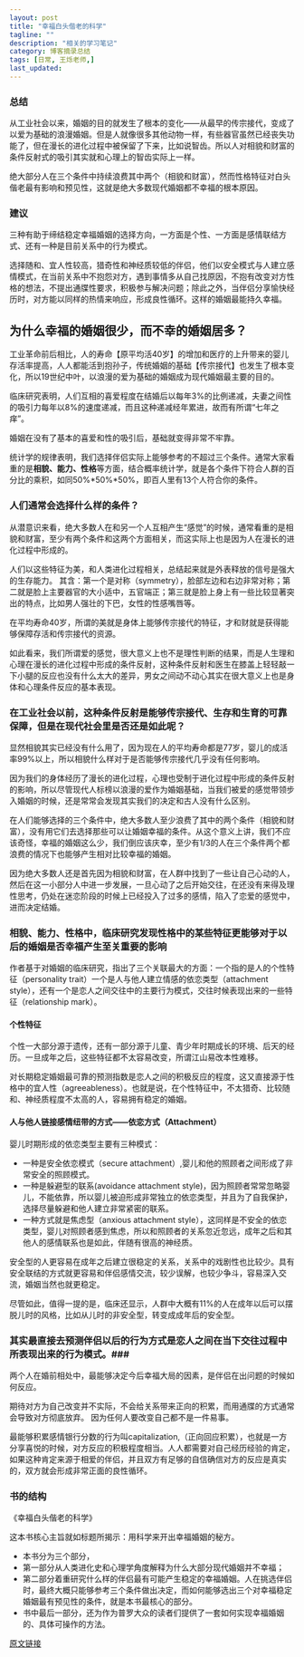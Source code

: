 ```yaml
---
layout: post
title: "幸福白头偕老的科学"
tagline: ""
description: "相关的学习笔记"
category: 博客摘录总结
tags: [日常, 王烁老师,]
last_updated: 
---
```

### 总结 ###
从工业社会以来，婚姻的目的就发生了根本的变化——从最早的传宗接代，变成了以爱为基础的浪漫婚姻。但是人就像很多其他动物一样，有些器官虽然已经丧失功能了，但在漫长的进化过程中被保留了下来，比如说智齿。所以人对相貌和财富的条件反射式的吸引其实就和心理上的智齿实际上一样。

绝大部分人在三个条件中持续浪费其中两个（相貌和财富），然而性格特征对白头偕老最有影响和预见性，这就是绝大多数现代婚姻都不幸福的根本原因。

### 建议 ###
三种有助于缔结稳定幸福婚姻的选择方向，一方面是个性、一方面是感情联结方式、还有一种是目前关系中的行为模式。

选择随和、宜人性较高，猎奇性和神经质较低的伴侣，他们以安全模式与人建立感情模式，在当前关系中不抱怨对方，遇到事情多从自己找原因，不抱有改变对方性格的想法，不提出通牒性要求，积极参与解决问题；除此之外，当伴侣分享愉快经历时，对方能以同样的热情来响应，形成良性循环。这样的婚姻最能持久幸福。

## 为什么幸福的婚姻很少，而不幸的婚姻居多？ ##
工业革命前后相比，人的寿命【原平均活40岁】的增加和医疗的上升带来的婴儿存活率提高，人人都能活到抱孙子，传统婚姻的基础【传宗接代】也发生了根本变化，所以19世纪中叶，以浪漫的爱为基础的婚姻成为现代婚姻最主要的目的。

临床研究表明，人们互相的喜爱程度在结婚后以每年3%的比例递减，夫妻之间性的吸引力每年以8%的速度递减，而且这种递减经年累进，故而有所谓“七年之痒”。

婚姻在没有了基本的喜爱和性的吸引后，基础就变得非常不牢靠。

统计学的规律表明，我们选择伴侣实际上能够参考的不超过三个条件。通常大家看重的是**相貌、能力、性格**等方面，结合概率统计学，就是各个条件下符合人群的百分比的乘积，如同50%*50%*50%，即百人里有13个人符合你的条件。

### 人们通常会选择什么样的条件？ ###
从潜意识来看，绝大多数人在和另一个人互相产生“感觉”的时候，通常看重的是相貌和财富，至少有两个条件和这两个方面相关，而这实际上也是因为人在漫长的进化过程中形成的。

人们以这些特征为美，和人类进化过程相关，总结起来就是外表释放的信号是强大的生存能力。
其含：第一个是对称（symmetry），脸部左边和右边非常对称；第二就是脸上主要器官的大小适中，五官端正；第三就是脸上身上有一些比较显著突出的特点，比如男人强壮的下巴，女性的性感嘴唇等。

在平均寿命40岁，所谓的美就是身体上能够传宗接代的特征，才和财就是获得能够保障存活和传宗接代的资源。

如此看来，我们所谓爱的感觉，很大意义上也不是理性判断的结果，而是人生理和心理在漫长的进化过程中形成的条件反射，这种条件反射和医生在膝盖上轻轻敲一下小腿的反应也没有什么太大的差异，男女之间动不动心其实在很大意义上也是身体和心理条件反应的基本表现。

### 在工业社会以前，这种条件反射是能够传宗接代、生存和生育的可靠保障，但是在现代社会里是否还是如此呢？ ###
显然相貌其实已经没有什么用了，因为现在人的平均寿命都是77岁，婴儿的成活率99%以上，所以相貌什么样对于是否能够传宗接代几乎没有任何影响。

因为我们的身体经历了漫长的进化过程，心理也受制于进化过程中形成的条件反射的影响，所以尽管现代人标榜以浪漫的爱作为婚姻基础，当我们被爱的感觉带领步入婚姻的时候，还是常常会发现其实我们的决定和古人没有什么区别。

在人们能够选择的三个条件中，绝大多数人至少浪费了其中的两个条件（相貌和财富），没有用它们去选择那些可以让婚姻幸福的条件。从这个意义上讲，我们不应该奇怪，幸福的婚姻这么少，我们倒应该庆幸，至少有1/3的人在三个条件两个都浪费的情况下也能够产生相对比较幸福的婚姻。

因为绝大多数人还是首先因为相貌和财富，在人群中找到了一些让自己心动的人，然后在这一小部分人中进一步发展，一旦心动了之后开始交往，在还没有来得及理性思考，仍处在迷恋阶段的时候上已经投入了过多的感情，陷入了恋爱的感觉中，进而决定结婚。

### 相貌、能力、性格中，临床研究发现性格中的某些特征更能够对于以后的婚姻是否幸福产生至关重要的影响 ###
作者基于对婚姻的临床研究，指出了三个关联最大的方面：一个指的是人的个性特征（personality trait）一个是人与他人建立情感的依恋类型（attachment style），还有一个是恋人之间交往中的主要行为模式，交往时候表现出来的一些特征（relationship mark）。

#### 个性特征 ####
个性一大部分源于遗传，还有一部分源于儿童、青少年时期成长的环境、后天的经历。一旦成年之后，这些特征都不太容易改变，所谓江山易改本性难移。

对长期稳定婚姻最可靠的预测指数是恋人之间的积极反应的程度，这又直接源于性格中的宜人性（agreeableness）。也就是说，在个性特征中，不太猎奇、比较随和、神经质程度不太高的人，容易拥有稳定的婚姻。

#### 人与他人链接感情纽带的方式——依恋方式（Attachment） ####
婴儿时期形成的依恋类型主要有三种模式：

- 一种是安全依恋模式（secure attachment）,婴儿和他的照顾者之间形成了非常安全的照顾模式。
- 一种是躲避型的联系(avoidance attachment style)，因为照顾者常常忽略婴儿，不能依靠，所以婴儿被迫形成非常独立的依恋类型，并且为了自我保护，选择尽量躲避和他人建立非常紧密的联系。
- 一种方式就是焦虑型（anxious attachment style），这同样是不安全的依恋类型，婴儿对照顾者感到焦虑，所以和照顾者的关系忽近忽远，成年之后和其他人的感情联系也是如此，伴随有很高的神经质。

安全型的人更容易在成年之后建立很稳定的关系，关系中的戏剧性也比较少。具有安全联结的方式就更容易和伴侣感情交流，较少误解，也较少争斗，容易深入交流，婚姻当然也就更稳定。

尽管如此，值得一提的是，临床还显示，人群中大概有11%的人在成年以后可以摆脱儿时的风格，比如从儿时的非安全型，转变成成年后的安全型。

### 其实最直接去预测伴侣以后的行为方式是恋人之间在当下交往过程中所表现出来的行为模式。###
两个人在婚前相处中，最能够决定今后幸福大局的因素，是伴侣在出问题的时候如何反应。

期待对方为自己改变并不实际，不会给关系带来正向的积累，而用通牒的方式通常会导致对方彻底放弃。
因为任何人要改变自己都不是一件易事。

最能够积累感情银行分数的行为叫capitalization,（正向回应积累），也就是一方分享喜悦的时候，对方反应的积极程度相当。人人都需要对自己经历经验的肯定，如果这种肯定来源于相爱的伴侣，并且双方有足够的自信确信对方的反应是真实的，双方就会形成非常正面的良性循环。

### 书的结构 ###
《幸福白头偕老的科学》

这本书核心主旨就如标题所揭示：用科学来开出幸福婚姻的秘方。

- 本书分为三个部分，
 - 第一部分从人类进化史和心理学角度解释为什么大部分现代婚姻并不幸福；
 - 第二部分着重研究什么样的伴侣最有可能产生稳定的幸福婚姻。人在挑选伴侣时，最终大概只能够参考三个条件做出决定，而如何能够选出三个对幸福稳定婚姻最有预见性的条件，就是本书最核心的部分。
 - 书中最后一部分，还为作为普罗大众的读者们提供了一套如何实现幸福婚姻的、具体可操作的方法。

[原文链接](http://wangshuo.blog.caixin.com/archives/137677)






